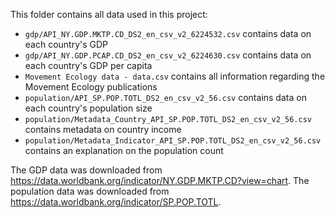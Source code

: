 This folder contains all data used in this project:

* `gdp/API_NY.GDP.MKTP.CD_DS2_en_csv_v2_6224532.csv` contains data on each country's GDP
* `gdp/API_NY.GDP.PCAP.CD_DS2_en_csv_v2_6224630.csv` contains data on each country's GDP per capita
* `Movement Ecology data - data.csv` contains all information regarding the Movement Ecology publications
* `population/API_SP.POP.TOTL_DS2_en_csv_v2_56.csv` contains data on each country's population size
* `population/Metadata_Country_API_SP.POP.TOTL_DS2_en_csv_v2_56.csv` contains metadata on country income
* `population/Metadata_Indicator_API_SP.POP.TOTL_DS2_en_csv_v2_56.csv` contains an explanation on the population count

The GDP data was downloaded from https://data.worldbank.org/indicator/NY.GDP.MKTP.CD?view=chart. The population data was downloaded from https://data.worldbank.org/indicator/SP.POP.TOTL.

